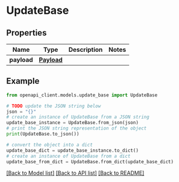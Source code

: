 # UpdateBase


## Properties

Name | Type | Description | Notes
------------ | ------------- | ------------- | -------------
**payload** | [**Payload**](Payload.md) |  | 

## Example

```python
from openapi_client.models.update_base import UpdateBase

# TODO update the JSON string below
json = "{}"
# create an instance of UpdateBase from a JSON string
update_base_instance = UpdateBase.from_json(json)
# print the JSON string representation of the object
print(UpdateBase.to_json())

# convert the object into a dict
update_base_dict = update_base_instance.to_dict()
# create an instance of UpdateBase from a dict
update_base_from_dict = UpdateBase.from_dict(update_base_dict)
```
[[Back to Model list]](../README.md#documentation-for-models) [[Back to API list]](../README.md#documentation-for-api-endpoints) [[Back to README]](../README.md)


